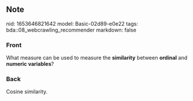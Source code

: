 ## Note
nid: 1653646821642
model: Basic-02d89-e0e22
tags: bda::08_webcrawling_recommender
markdown: false

### Front
What measure can be used to measure the <b>similarity</b> between
<b>ordinal</b> and <b>numeric variables</b>?

### Back
Cosine similarity.
